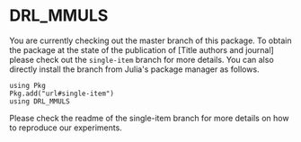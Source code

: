 # DRL_MMULS

You are currently checking out the master branch of this package. To obtain the package at the state of the publication of [Title authors and journal] please check out the `single-item` branch for more details. You can also directly install the branch from Julia's package manager as follows.

```
using Pkg
Pkg.add("url#single-item")
using DRL_MMULS
```

Please check the readme of the single-item branch for more details on how to reproduce our experiments.

